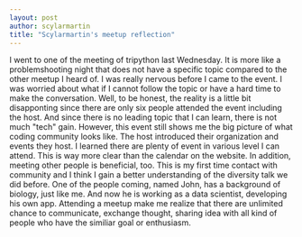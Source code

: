 ```yaml
---
layout: post
author: scylarmartin
title: "Scylarmartin's meetup reflection"
---
```

I went to one of the meeting of tripython last Wednesday. It is more like a problemshooting night that does not have a specific topic
compared to the other meetup I heard of. I was really nervous before I came to the event. I was worried about what if I cannot follow the
topic or have a hard time to make the conversation. Well, to be honest, the reality is a little bit disapponting since there are only six
people attended the event including the host. And since there is no leading topic that I can learn, there is not much "tech" gain. However,
this event still shows me the big picture of what coding community looks like. The host introduced their organization and events they host.
I learned there are plenty of event in various level I can attend. This is way more clear than the calendar on the website. In addition, 
meeting other people is beneficial, too. This is my first time contact with community and I think I gain a better understanding of the diversity
talk we did before. One of the people coming, named John, has a background of biology, just like me. And now he is working as a data scientist,
developing his own app. Attending a meetup make me realize that there are unlimited chance to communicate, exchange thought, sharing idea
with all kind of people who have the similiar goal or enthusiasm.
